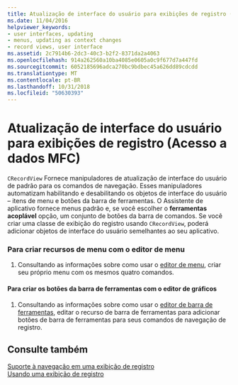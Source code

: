 ```yaml
---
title: Atualização de interface do usuário para exibições de registro (Acesso a dados MFC)
ms.date: 11/04/2016
helpviewer_keywords:
- user interfaces, updating
- menus, updating as context changes
- record views, user interface
ms.assetid: 2c7914b6-2dc3-40c3-b2f2-8371da2a4063
ms.openlocfilehash: 914a262560a10ba4085e0605a0c9f677d7a447fd
ms.sourcegitcommit: 6052185696adca270bc9bdbec45a626dd89cdcdd
ms.translationtype: MT
ms.contentlocale: pt-BR
ms.lasthandoff: 10/31/2018
ms.locfileid: "50630393"
---
```

# <a name="user-interface-updating-for-record-views--mfc-data-access"></a>Atualização de interface do usuário para exibições de registro (Acesso a dados MFC)

`CRecordView` Fornece manipuladores de atualização de interface do usuário de padrão para os comandos de navegação. Esses manipuladores automatizam habilitando e desabilitando os objetos de interface do usuário – itens de menu e botões da barra de ferramentas. O Assistente de aplicativo fornece menus padrão e, se você escolher o **ferramentas acoplável** opção, um conjunto de botões da barra de comandos. Se você criar uma classe de exibição do registro usando `CRecordView`, poderá adicionar objetos de interface do usuário semelhantes ao seu aplicativo.

### <a name="to-create-menu-resources-with-the-menu-editor"></a>Para criar recursos de menu com o editor de menu

1. Consultando as informações sobre como usar o [editor de menu](../windows/menu-editor.md), criar seu próprio menu com os mesmos quatro comandos.

#### <a name="to-create-toolbar-buttons-with-the-graphics-editor"></a>Para criar os botões da barra de ferramentas com o editor de gráficos

1. Consultando as informações sobre como usar o [editor de barra de ferramentas](../windows/toolbar-editor.md), editar o recurso de barra de ferramentas para adicionar botões de barra de ferramentas para seus comandos de navegação de registro.

## <a name="see-also"></a>Consulte também

[Suporte à navegação em uma exibição de registro](../data/supporting-navigation-in-a-record-view-mfc-data-access.md)<br/>
[Usando uma exibição de registro](../data/using-a-record-view-mfc-data-access.md)